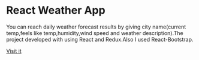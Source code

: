 # React Weather App
You can reach daily weather forecast results by giving city name(current temp,feels like temp,humidity,wind speed and weather description).The project developed with using React and Redux.Also I used React-Bootstrap.

[Visit it](https://yolgan67.github.io/weather-app)
